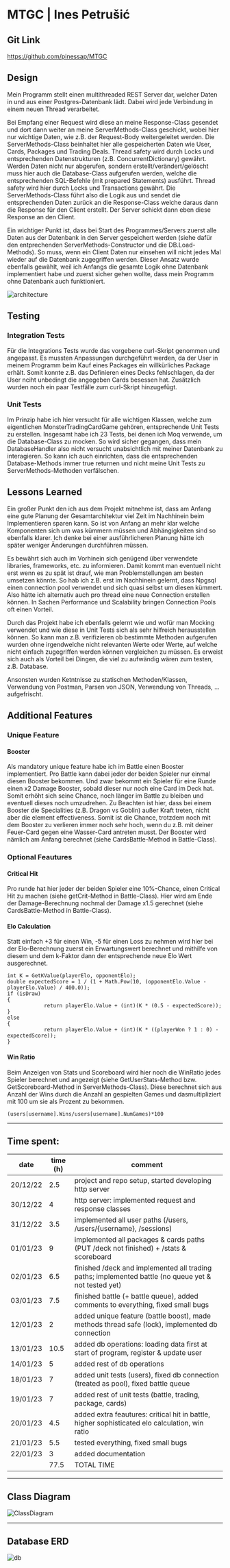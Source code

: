 # MTGC | Ines Petrušić

## Git Link

https://github.com/pinessap/MTGC

## Design

Mein Programm stellt einen multithreaded REST Server dar, welcher Daten in und aus einer Postgres-Datenbank lädt. Dabei wird jede Verbindung in einem neuen Thread verarbeitet.

Bei Empfang einer Request wird diese an meine Response-Class gesendet und dort dann weiter an meine ServerMethods-Class geschickt, wobei hier nur wichtige Daten, wie z.B. der Request-Body weitergeleitet werden. Die ServerMethods-Class beinhaltet hier alle gespeicherten Daten wie User, Cards, Packages und Trading Deals. Thread safety wird durch Locks und entsprechenden Datenstrukturen (z.B. ConcurrentDictionary) gewährt. Werden Daten nicht nur abgerufen, sondern erstellt/verändert/gelöscht muss hier auch die Database-Class aufgerufen werden, welche die entsprechenden SQL-Befehle (mit prepared Statements) ausführt. Thread safety wird hier durch Locks und Transactions gewährt. Die ServerMethods-Class führt also die Logik aus und sendet die entsprechenden Daten zurück an die Response-Class welche daraus dann die Response für den Client erstellt. Der Server schickt dann eben diese Response an den Client.

Ein wichtiger Punkt ist, dass bei Start des Programmes/Servers zuerst alle Daten aus der Datenbank in den Server gespeichert werden (siehe dafür den entprechenden ServerMethods-Constructor und die DB.Load-Methods). So muss, wenn ein Client Daten nur einsehen will nicht jedes Mal wieder auf die Datenbank zugegriffen werden. Dieser Ansatz wurde ebenfalls gewählt, weil ich Anfangs die gesamte Logik ohne Datenbank implementiert habe und zuerst sicher gehen wollte, dass mein Programm ohne Datenbank auch funktioniert.

![architecture](https://user-images.githubusercontent.com/1788353/213922474-fb55c7a0-a379-4336-8af2-ef1a7aff6653.png)

## Testing

### Integration Tests

Für die Integrations Tests wurde das vorgebene curl-Skript genommen und angepasst. Es mussten Anpassungen durchgeführt werden, da der User in meinem Programm beim Kauf eines Packages ein willkürliches Package erhält. Somit konnte z.B. das Definieren eines Decks fehlschlagen, da der User nciht unbedingt die angegeben Cards besessen hat. Zusätzlich wurden noch ein paar Testfälle zum curl-Skript hinzugefügt.

### Unit Tests

Im Prinzip habe ich hier versucht für alle wichtigen Klassen, welche zum eigentlichen MonsterTradingCardGame gehören, entsprechende Unit Tests zu erstellen. Insgesamt habe ich 23 Tests, bei denen ich Moq verwende, um die Database-Class zu mocken. So wird sicher gegangen, dass mein DatabaseHandler also nicht versucht unabsichtlich mit meiner Datenbank zu interagieren. So kann ich auch einrichten, dass die entsprechenden Database-Methods immer true returnen und nicht meine Unit Tests zu ServerMethods-Methoden verfälschen.

## Lessons Learned

Ein großer Punkt den ich aus dem Projekt mitnehme ist, dass am Anfang eine gute Planung der Gesamtarchitektur viel Zeit im Nachhinein beim Implementieren sparen kann. So ist von Anfang an mehr klar welche Komponenten sich um was kümmern müssen und Abhängigkeiten sind so ebenfalls klarer. Ich denke bei einer ausführlicheren Planung hätte ich später weniger Änderungen durchführen müssen.

Es bewährt sich auch im Vorhinein sich genügend über verwendete libraries, frameworks, etc. zu informieren. Damit kommt man eventuell nicht erst wenn es zu spät ist drauf, wie man Problemstellungen am besten umsetzen könnte. So hab ich z.B. erst im Nachhinein gelernt, dass Npgsql einen connection pool verwendet und sich quasi selbst um diesen kümmert. Also hätte ich alternativ auch pro thread eine neue Connection erstellen können. In Sachen Performance und Scalability bringen Connection Pools oft einen Vorteil.

Durch das Projekt habe ich ebenfalls gelernt wie und wofür man Mocking verwendet und wie diese in Unit Tests sich als sehr hilfreich herausstellen können. So kann man z.B. verifizieren ob bestimmte Methoden aufgerufen wurden ohne irgendwelche nicht relevanten Werte oder Werte, auf welche nicht einfach zugegriffen werden können vergleichen zu müssen. Es erweist sich auch als Vorteil bei Dingen, die viel zu aufwändig wären zum testen, z.B. Database.

Ansonsten wurden Ketntnisse zu statischen Methoden/Klassen, Verwendung von Postman, Parsen von JSON, Verwendung von Threads, ... aufgefrischt.

## Additional Features

### Unique Feature

#### Booster

Als mandatory unique feature habe ich im Battle einen Booster implementiert. Pro Battle kann dabei jeder der beiden Spieler nur einmal diesen Booster bekommen. Und zwar bekommt ein Spieler für eine Runde einen x2 Damage Booster, sobald dieser nur noch eine Card im Deck hat. Somit erhöht sich seine Chance, noch länger im Battle zu bleiben und eventuell dieses noch umzudrehen. Zu Beachten ist hier, dass bei einem Booster die Specialities (z.B. Dragon vs Goblin) außer Kraft treten, nicht aber die element effectiveness. Somit ist die Chance, trotzdem noch mit dem Booster zu verlieren immer noch sehr hoch, wenn du z.B. mit deiner Feuer-Card gegen eine Wasser-Card antreten musst. Der Booster wird nämlich am Anfang berechnet (siehe CardsBattle-Method in Battle-Class).

### Optional Feautures

#### Critical Hit

Pro runde hat hier jeder der beiden Spieler eine 10%-Chance, einen Critical Hit zu machen (siehe getCrit-Method in Battle-Class). Hier wird am Ende der Damage-Berechnung nochmal der Damage x1.5 gerechnet (siehe CardsBattle-Method in Battle-Class).

#### Elo Calculation

Statt einfach +3 für einen Win, -5 für einen Loss zu nehmen wird hier bei der Elo-Berechnung zuerst ein Erwartungswert berechnet und mithilfe von diesem und dem k-Faktor dann der entsprechende neue Elo Wert ausgerechnet.

```
int K = GetKValue(playerElo, opponentElo);
double expectedScore = 1 / (1 + Math.Pow(10, (opponentElo.Value - playerElo.Value) / 400.0));
if (isDraw)
{
            return playerElo.Value + (int)(K * (0.5 - expectedScore));
}
else
{
            return playerElo.Value + (int)(K * ((playerWon ? 1 : 0) - expectedScore));
}
```

#### Win Ratio

Beim Anzeigen von Stats und Scoreboard wird hier noch die WinRatio jedes Spieler berechnet und angezeigt (siehe GetUserStats-Method bzw. GetScoreboard-Method in ServerMethods-Class). Diese berechnet sich aus Anzahl der Wins durch die Anzahl an gespielten Games und dasmultipliziert mit 100 um sie als Prozent zu bekommen.

```
(users[username].Wins/users[username].NumGames)*100
```

---

## Time spent:

| date     | time (h) | comment                                                                                              |
| -------- | -------- | ---------------------------------------------------------------------------------------------------- |
| 20/12/22 | 2.5      | project and repo setup, started developing http server                                               |
| 30/12/22 | 4        | http server: implemented request and response classes                                                |
| 31/12/22 | 3.5      | implemented all user paths (/users, /users/{username}, /sessions)                                    |
| 01/01/23 | 9        | implemented all packages & cards paths (PUT /deck not finished) + /stats & scoreboard                |
| 02/01/23 | 6.5      | finished /deck and implemented all trading paths; implemented battle (no queue yet & not tested yet) |
| 03/01/23 | 7.5      | finished battle (+ battle queue), added comments to everything, fixed small bugs                     |
| 12/01/23 | 2        | added unique feature (battle boost), made methods thread safe (lock), implemented db connection      |
| 13/01/23 | 10.5     | added db operations: loading data first at start of program, register & update user                  |
| 14/01/23 | 5        | added rest of db operations                                                                          |
| 18/01/23 | 7        | added unit tests (users), fixed db connection (treated as pool), fixed battle queue                  |
| 19/01/23 | 7        | added rest of unit tests (battle, trading, package, cards)                                           |
| 20/01/23 | 4.5      | added extra feautures: critical hit in battle, higher sophisticated elo calculation, win ratio       |
| 21/01/23 | 5.5      | tested everything, fixed small bugs                                                                  |
| 22/01/23 | 3        | added documentation                                                                                  |
|          | 77.5     | TOTAL TIME                                                                                           |

---

## Class Diagram

![ClassDiagram](https://user-images.githubusercontent.com/1788353/213922478-a782a75a-ce87-4e24-ab62-4976aedf2e51.png)

---

## Database ERD

![db](https://user-images.githubusercontent.com/1788353/213922482-edcbc08e-c137-488b-815d-f676d7f0fb88.png)
